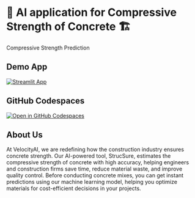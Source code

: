 # 🤖 AI application for Compressive Strength of Concrete 🏗️


Compressive Strength Prediction 

## Demo App

[![Streamlit App](https://static.streamlit.io/badges/streamlit_badge_black_white.svg)](https://ai-construction-strucsure.streamlit.app/)

## GitHub Codespaces

[![Open in GitHub Codespaces](https://github.com/codespaces/badge.svg)](https://codespaces.new/streamlit/app-starter-kit?quickstart=1)

## About Us

At VelocityAI, we are redefining how the construction industry ensures concrete strength. Our AI-powered tool, StrucSure, estimates the compressive strength of concrete with high accuracy, helping engineers and construction firms save time, reduce material waste, and improve quality control. Before conducting concrete mixes, you can get instant predictions using our machine learning model, helping you optimize materials for cost-efficient decisions in your projects.
